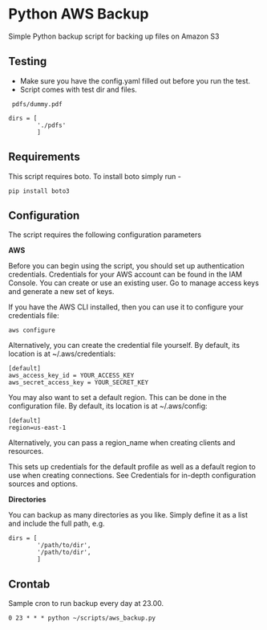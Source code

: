 Python AWS Backup
================

Simple Python backup script for backing up files on Amazon S3

Testing
------------
* Make sure you have the config.yaml filled out before you run the test.
* Script comes with test dir and files.


```
 pdfs/dummy.pdf
```
```
dirs = [
        './pdfs'
        ]
```        
Requirements
------------

This script requires boto. To install boto simply run -

```
pip install boto3
```

Configuration
-------------

The script requires the following configuration parameters

**AWS**

Before you can begin using the script, you should set up authentication credentials. Credentials for your AWS account can be found in the IAM Console. You can create or use an existing user. Go to manage access keys and generate a new set of keys.

If you have the AWS CLI installed, then you can use it to configure your credentials file:
```
aws configure
```
Alternatively, you can create the credential file yourself. By default, its location is at ~/.aws/credentials:
```
[default]
aws_access_key_id = YOUR_ACCESS_KEY
aws_secret_access_key = YOUR_SECRET_KEY
```
You may also want to set a default region. This can be done in the configuration file. By default, its location is at ~/.aws/config:
```
[default]
region=us-east-1
```
Alternatively, you can pass a region_name when creating clients and resources.

This sets up credentials for the default profile as well as a default region to use when creating connections. See Credentials for in-depth configuration sources and options.

**Directories**

You can backup as many directories as you like. Simply define it as a list and include the full path, e.g.

```
dirs = [
        '/path/to/dir',
        '/path/to/dir',
        ]
```

Crontab
-------

Sample cron to run backup every day at 23.00.

```
0 23 * * * python ~/scripts/aws_backup.py
```
